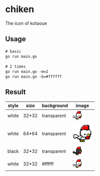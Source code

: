 # chiken
The icon of kotaoue

## Usage
```
# basic
go run main.go 

# 2 times
go run main.go -m=2
go run main.go -b=#ffffff
```

## Result
|style|size|background|image|
|---|---|---|---|
|white|32*32|transparent|![basic](img/white.png)|
|white|64*64|transparent|![basic](img/white_2.png)|
|black|32*32|transparent|![basic](img/black.png)|
|white|32*32|#ffffff|![basic](img/white_ffffff.png)|

